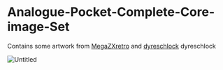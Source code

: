 # Analogue-Pocket-Complete-Core-image-Set
Contains some artwork from  <a href="https://github.com/MegaZXretro/Analogue-Pocket-Custom-Platform-Art" target="MegaZXretro">MegaZXretro</a> and <a href="https://github.com/MegaZXretro/Analogue-Pocket-Custom-Platform-Art" target="dyreschlock">dyreschlock</a>
dyreschlock

![Untitled](https://user-images.githubusercontent.com/118319530/205410551-7069df33-6755-402c-8ab5-16f782ac82ef.gif)


